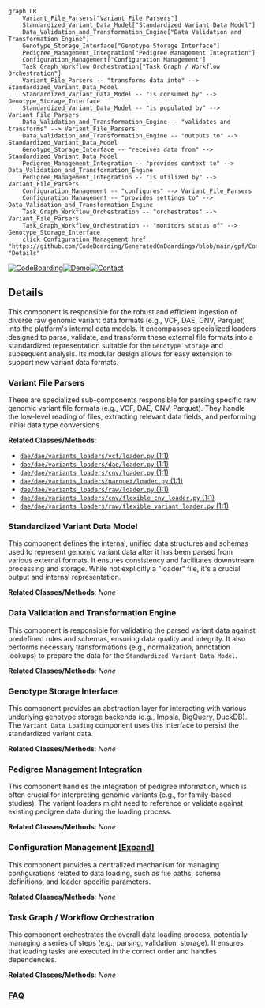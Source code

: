 ```mermaid
graph LR
    Variant_File_Parsers["Variant File Parsers"]
    Standardized_Variant_Data_Model["Standardized Variant Data Model"]
    Data_Validation_and_Transformation_Engine["Data Validation and Transformation Engine"]
    Genotype_Storage_Interface["Genotype Storage Interface"]
    Pedigree_Management_Integration["Pedigree Management Integration"]
    Configuration_Management["Configuration Management"]
    Task_Graph_Workflow_Orchestration["Task Graph / Workflow Orchestration"]
    Variant_File_Parsers -- "transforms data into" --> Standardized_Variant_Data_Model
    Standardized_Variant_Data_Model -- "is consumed by" --> Genotype_Storage_Interface
    Standardized_Variant_Data_Model -- "is populated by" --> Variant_File_Parsers
    Data_Validation_and_Transformation_Engine -- "validates and transforms" --> Variant_File_Parsers
    Data_Validation_and_Transformation_Engine -- "outputs to" --> Standardized_Variant_Data_Model
    Genotype_Storage_Interface -- "receives data from" --> Standardized_Variant_Data_Model
    Pedigree_Management_Integration -- "provides context to" --> Data_Validation_and_Transformation_Engine
    Pedigree_Management_Integration -- "is utilized by" --> Variant_File_Parsers
    Configuration_Management -- "configures" --> Variant_File_Parsers
    Configuration_Management -- "provides settings to" --> Data_Validation_and_Transformation_Engine
    Task_Graph_Workflow_Orchestration -- "orchestrates" --> Variant_File_Parsers
    Task_Graph_Workflow_Orchestration -- "monitors status of" --> Genotype_Storage_Interface
    click Configuration_Management href "https://github.com/CodeBoarding/GeneratedOnBoardings/blob/main/gpf/Configuration_Management.md" "Details"
```

[![CodeBoarding](https://img.shields.io/badge/Generated%20by-CodeBoarding-9cf?style=flat-square)](https://github.com/CodeBoarding/CodeBoarding)[![Demo](https://img.shields.io/badge/Try%20our-Demo-blue?style=flat-square)](https://www.codeboarding.org/demo)[![Contact](https://img.shields.io/badge/Contact%20us%20-%20contact@codeboarding.org-lightgrey?style=flat-square)](mailto:contact@codeboarding.org)

## Details

This component is responsible for the robust and efficient ingestion of diverse raw genomic variant data formats (e.g., VCF, DAE, CNV, Parquet) into the platform's internal data models. It encompasses specialized loaders designed to parse, validate, and transform these external file formats into a standardized representation suitable for the `Genotype Storage` and subsequent analysis. Its modular design allows for easy extension to support new variant data formats.

### Variant File Parsers
These are specialized sub-components responsible for parsing specific raw genomic variant file formats (e.g., VCF, DAE, CNV, Parquet). They handle the low-level reading of files, extracting relevant data fields, and performing initial data type conversions.


**Related Classes/Methods**:

- <a href="https://github.com/iossifovlab/gpf/dae/dae/variants_loaders/vcf/loader.py#L1-L1" target="_blank" rel="noopener noreferrer">`dae/dae/variants_loaders/vcf/loader.py` (1:1)</a>
- <a href="https://github.com/iossifovlab/gpf/dae/dae/variants_loaders/dae/loader.py#L1-L1" target="_blank" rel="noopener noreferrer">`dae/dae/variants_loaders/dae/loader.py` (1:1)</a>
- <a href="https://github.com/iossifovlab/gpf/dae/dae/variants_loaders/cnv/loader.py#L1-L1" target="_blank" rel="noopener noreferrer">`dae/dae/variants_loaders/cnv/loader.py` (1:1)</a>
- <a href="https://github.com/iossifovlab/gpf/dae/dae/variants_loaders/parquet/loader.py#L1-L1" target="_blank" rel="noopener noreferrer">`dae/dae/variants_loaders/parquet/loader.py` (1:1)</a>
- <a href="https://github.com/iossifovlab/gpf/dae/dae/variants_loaders/raw/loader.py#L1-L1" target="_blank" rel="noopener noreferrer">`dae/dae/variants_loaders/raw/loader.py` (1:1)</a>
- <a href="https://github.com/iossifovlab/gpf/dae/dae/variants_loaders/cnv/flexible_cnv_loader.py#L1-L1" target="_blank" rel="noopener noreferrer">`dae/dae/variants_loaders/cnv/flexible_cnv_loader.py` (1:1)</a>
- <a href="https://github.com/iossifovlab/gpf/dae/dae/variants_loaders/raw/flexible_variant_loader.py#L1-L1" target="_blank" rel="noopener noreferrer">`dae/dae/variants_loaders/raw/flexible_variant_loader.py` (1:1)</a>


### Standardized Variant Data Model
This component defines the internal, unified data structures and schemas used to represent genomic variant data after it has been parsed from various external formats. It ensures consistency and facilitates downstream processing and storage. While not explicitly a "loader" file, it's a crucial output and internal representation.


**Related Classes/Methods**: _None_

### Data Validation and Transformation Engine
This component is responsible for validating the parsed variant data against predefined rules and schemas, ensuring data quality and integrity. It also performs necessary transformations (e.g., normalization, annotation lookups) to prepare the data for the `Standardized Variant Data Model`.


**Related Classes/Methods**: _None_

### Genotype Storage Interface
This component provides an abstraction layer for interacting with various underlying genotype storage backends (e.g., Impala, BigQuery, DuckDB). The `Variant Data Loading` component uses this interface to persist the standardized variant data.


**Related Classes/Methods**: _None_

### Pedigree Management Integration
This component handles the integration of pedigree information, which is often crucial for interpreting genomic variants (e.g., for family-based studies). The variant loaders might need to reference or validate against existing pedigree data during the loading process.


**Related Classes/Methods**: _None_

### Configuration Management [[Expand]](./Configuration_Management.md)
This component provides a centralized mechanism for managing configurations related to data loading, such as file paths, schema definitions, and loader-specific parameters.


**Related Classes/Methods**: _None_

### Task Graph / Workflow Orchestration
This component orchestrates the overall data loading process, potentially managing a series of steps (e.g., parsing, validation, storage). It ensures that loading tasks are executed in the correct order and handles dependencies.


**Related Classes/Methods**: _None_



### [FAQ](https://github.com/CodeBoarding/GeneratedOnBoardings/tree/main?tab=readme-ov-file#faq)